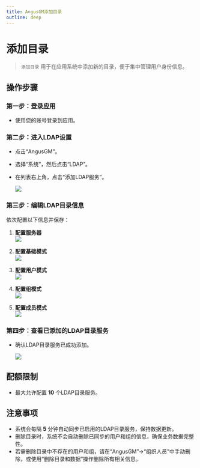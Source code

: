 ```yaml
---
title: AngusGM添加目录
outline: deep
---
```


# 添加目录

> `添加目录` 用于在应用系统中添加新的目录，便于集中管理用户身份信息。

## 操作步骤

### 第一步：登录应用

- 使用您的账号登录到应用。

### 第二步：进入LDAP设置

- 点击“AngusGM”。
- 选择“系统”，然后点击“LDAP”。
- 在列表右上角，点击“添加LDAP服务”。

  ![](https://bj-c1-prod-files.xcan.cloud/storage/pubapi/v1/file/ldap-add.png?fid=207887590483820792&fpt=cemQo31m9NwMC2gzyOphh3aCtMQvFQSJdi4z8yDM)

### 第三步：编辑LDAP目录信息

依次配置以下信息并保存：

1. **配置服务器**  
   ![](https://bj-c1-prod-files.xcan.cloud/storage/pubapi/v1/file/ldap-addserver.png?fid=207887590483820802&fpt=vhk96LWk1oerOexm8pqIN0CctPakLICCcCtFwmJy)

2. **配置基础模式**  
   ![](https://bj-c1-prod-files.xcan.cloud/storage/pubapi/v1/file/ldap-addbase.png?fid=207887590483820794&fpt=4l5wn1ywlQi9mzKoVBofltUljvACgixwxi6BWNew)

3. **配置用户模式**  
   ![](https://bj-c1-prod-files.xcan.cloud/storage/pubapi/v1/file/ldap-adduser.png?fid=207887590483820804&fpt=SKXzxkHOkW2jk0fxpGXFJbuStOCCx5cBOFIErOrg)

4. **配置组模式**  
   ![](https://bj-c1-prod-files.xcan.cloud/storage/pubapi/v1/file/ldap-addgroup.png?fid=207887590483820796&fpt=882fZdYInCr4JujBhIx15K6NeGRUhmy82pp2N8u9)

5. **配置成员模式**  
   ![](https://bj-c1-prod-files.xcan.cloud/storage/pubapi/v1/file/ldap-addmember.png?fid=207887590483820800&fpt=veXlZnHUiyglo826aFKgCivZ9mwalzGQNIeIKEYt)

### 第四步：查看已添加的LDAP目录服务

- 确认LDAP目录服务已成功添加。

  ![](https://bj-c1-prod-files.xcan.cloud/storage/pubapi/v1/file/ldap-addlist.png?fid=207887590483820798&fpt=SZC9XYgR9bCI1EgdRGdOLZKafIHkB4nrFrSAlMKP)

## 配额限制

- 最大允许配置 **10** 个LDAP目录服务。

## 注意事项

- 系统会每隔 **5** 分钟自动同步已启用的LDAP目录服务，保持数据更新。
- 删除目录时，系统不会自动删除已同步的用户和组的信息，确保业务数据完整性。
- 若需删除目录中不存在的用户和组，请在“AngusGM”->“组织人员”中手动删除，或使用“删除目录和数据”操作删除所有相关信息。